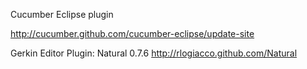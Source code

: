 Cucumber Eclipse plugin

http://cucumber.github.com/cucumber-eclipse/update-site 


 Gerkin Editor Plugin: Natural 0.7.6
 http://rlogiacco.github.com/Natural

 


